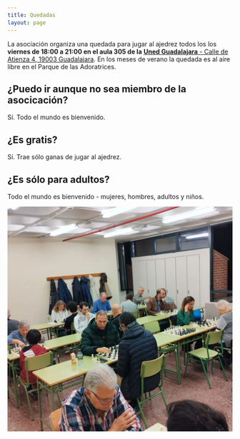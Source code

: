 ```yaml
---
title: Quedadas
layout: page
---
```


La asociación organiza una quedada para jugar al ajedrez todos los los <b>viernes de 18:00 a 21:00 en el aula 305 de la</b> <a href="https://maps.app.goo.gl/7sHc3DaDaFgaa4w77"><b>Uned Guadalajara</b>  - Calle de Atienza 4, 19003 Guadalajara</a>. En los meses de verano la quedada es al aire libre en el Parque de las Adoratrices.

## ¿Puedo ir aunque no sea miembro de la asocicación?

Sí. Todo el mundo es bienvenido.

## ¿Es gratis?

Sí. Trae sólo ganas de jugar al ajedrez.

## ¿Es sólo para adultos?

Todo el mundo es bienvenido - mujeres, hombres, adultos y niños.

![Quedada de la asociación de ajedrez callejero de Guadalajara](quedadas.jpg)
